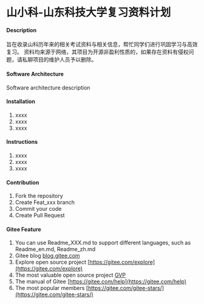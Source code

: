 # 山小科-山东科技大学复习资料计划

#### Description
旨在收录山科历年来的相关考试资料与相关信息，帮忙同学们进行巩固学习与高效复习。
资料均来源于网络，其项目为开源非盈利性质的，如果存在资料有侵权问题，请私聊项目的维护人员予以删除。


#### Software Architecture
Software architecture description

#### Installation

1.  xxxx
2.  xxxx
3.  xxxx

#### Instructions

1.  xxxx
2.  xxxx
3.  xxxx

#### Contribution

1.  Fork the repository
2.  Create Feat_xxx branch
3.  Commit your code
4.  Create Pull Request


#### Gitee Feature

1.  You can use Readme\_XXX.md to support different languages, such as Readme\_en.md, Readme\_zh.md
2.  Gitee blog [blog.gitee.com](https://blog.gitee.com)
3.  Explore open source project [https://gitee.com/explore](https://gitee.com/explore)
4.  The most valuable open source project [GVP](https://gitee.com/gvp)
5.  The manual of Gitee [https://gitee.com/help](https://gitee.com/help)
6.  The most popular members  [https://gitee.com/gitee-stars/](https://gitee.com/gitee-stars/)

